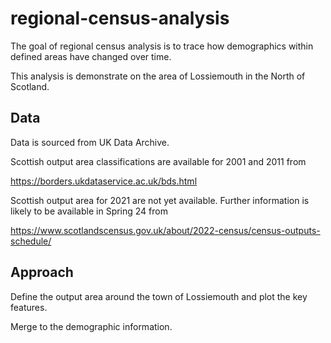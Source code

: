 
# regional-census-analysis

<!-- badges: start -->
<!-- badges: end -->

The goal of regional census analysis is to trace how demographics within defined areas have changed over time. 

This analysis is demonstrate on the area of Lossiemouth in the North of Scotland.

## Data

Data is sourced from UK Data Archive.

Scottish output area classifications are available for 2001 and 2011 from

https://borders.ukdataservice.ac.uk/bds.html

Scottish output area for 2021 are not yet available. Further information is likely to be available in Spring 24 from 

https://www.scotlandscensus.gov.uk/about/2022-census/census-outputs-schedule/

## Approach 

Define the output area around the town of Lossiemouth and plot the key features. 

Merge to the demographic information.

